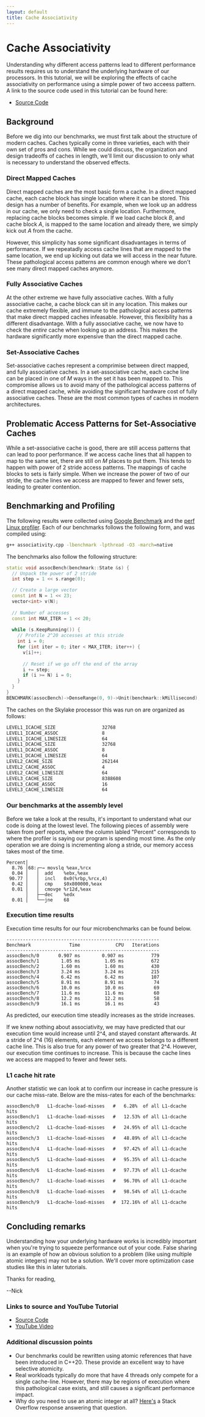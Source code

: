 ```yaml
---
layout: default
title: Cache Associativity
---
```


# Cache Associativity

Understanding why different access patterns lead to different performance results requires us to understand the underlying hardware of our processors. In this tutorial, we will be exploring the effects of cache associativity on performance using a simple power of two acceess pattern. A link to the source code used in this tutorial can be found here:
- [Source Code](https://github.com/CoffeeBeforeArch/uarch_benchmarks/tree/master/associativity)

## Background

Before we dig into our benchmarks, we must first talk about the structure of modern caches. Caches typically come in three varieties, each with their own set of pros and cons. While we could discuss, the organization and design tradeoffs of caches in length, we'll limit our discussion to only what is necessary to understand the observed effects.

### Direct Mapped Caches

Direct mapped caches are the most basic form a cache. In a direct mapped cache, each cache block has single location where it can be stored. This design has a number of benefits. For example, when we look up an address in our cache, we only need to check a single location. Furthermore, replacing cache blocks becomes simple. If we load cache block _B_, and cache block _A_, is mapped to the same location and already there, we simply kick out _A_ from the cache.

However, this simplicity has some significant disadvantages in terms of performance. If we repeatadly access cache lines that are mapped to the same location, we end up kicking out data we will access in the near future. These pathological access patterns are common enough where we don't see many direct mapped caches anymore.

### Fully Associative Caches

At the other extreme we have fully associative caches. With a fully associative cache, a cache block can sit in any location. This makes our cache extremely flexible, and immune to the pathological access patterns that make direct mapped caches infeasable. However, this flexibility has a different disadvantage. With a fully associative cache, we now have to check the _entire_ cache when looking up an address. This makes the hardware significantly more expensive than the direct mapped cache.

### Set-Associative Caches

Set-associative caches represent a comprimise between direct mapped, and fully associative caches. In a set-associative cache, each cache line can be placed in one of _M_ ways in the set it has been mapped to. This compromise allows us to avoid many of the pathological access patterns of a direct mapped cache, while avoiding the significant hardware cost of fully associative caches. These are the most common types of caches in modern architectures.

## Problematic Access Patterns for Set-Associative Caches

While a set-associative cache is good, there are still access patterns that can lead to poor performance. If we access cache lines that all happen to map to the same set, there are still on _M_ places to put them. This tends to happen with power of 2 stride access patterns. The mappings of cache blocks to sets is fairly simple. When we increase the power of two of our stride, the cache lines we access are mapped to fewer and fewer sets, leading to greater contention.

## Benchmarking and Profiling

The following results were collected using [Google Benchmark](https://github.com/google/benchmark) and the [perf Linux profiler](https://perf.wiki.kernel.org/index.php/Main_Page). Each of our benchmarks follows the following form, and was compiled using:

```bash
g++ associativity.cpp -lbenchmark -lpthread -O3 -march=native
```

The benchmarks also follow the following structure:

```cpp
static void assocBench(benchmark::State &s) {
  // Unpack the power of 2 stride
  int step = 1 << s.range(0);

  // Create a large vector
  const int N = 1 << 23;
  vector<int> v(N);
 
  // Number of accesses
  const int MAX_ITER = 1 << 20;
 
  while (s.KeepRunning()) {
    // Profile 2^20 accesses at this stride
    int i = 0;
    for (int iter = 0; iter < MAX_ITER; iter++) {
      v[i]++;
 
      // Reset if we go off the end of the array
      i += step;
      if (i >= N) i = 0;
    }
  }
}
BENCHMARK(assocBench)->DenseRange(0, 9)->Unit(benchmark::kMillisecond);
```

The caches on the Skylake processor this was run on are organized as follows:
```bash
LEVEL1_ICACHE_SIZE                 32768
LEVEL1_ICACHE_ASSOC                8
LEVEL1_ICACHE_LINESIZE             64
LEVEL1_DCACHE_SIZE                 32768
LEVEL1_DCACHE_ASSOC                8
LEVEL1_DCACHE_LINESIZE             64
LEVEL2_CACHE_SIZE                  262144
LEVEL2_CACHE_ASSOC                 4
LEVEL2_CACHE_LINESIZE              64
LEVEL3_CACHE_SIZE                  8388608
LEVEL3_CACHE_ASSOC                 16
LEVEL3_CACHE_LINESIZE              64
```

### Our benchmarks at the assembly level

Before we take a look at the results, it's important to understand what our code is doing at the lowest level. The following pieces of assembly were taken from perf reports, where the column labled "Percent" corresponds to where the profiler is saying our program is spending most time. As the only operation we are doing is incrementing along a stride, our memory access takes most of the time.

```assembly
Percent│
  8.76 │68:┌─→ movslq %eax,%rcx
  0.04 │   │  add    %ebx,%eax
 90.77 │   │  incl   0x0(%rbp,%rcx,4)
  0.42 │   │  cmp    $0x800000,%eax
  0.01 │   │  cmovge %r12d,%eax
       │   ├──dec    %edx
  0.01 │   └──jne    68
```

### Execution time results

Execution time results for our four microbenchmarks can be found below.

```
--------------------------------------------------------
Benchmark              Time             CPU   Iterations
--------------------------------------------------------
assocBench/0       0.907 ms        0.907 ms          779
assocBench/1        1.05 ms         1.05 ms          672
assocBench/2        1.60 ms         1.60 ms          430
assocBench/3        3.24 ms         3.24 ms          215
assocBench/4        6.42 ms         6.42 ms          107
assocBench/5        8.91 ms         8.91 ms           74
assocBench/6        10.0 ms         10.0 ms           69
assocBench/7        11.6 ms         11.6 ms           60
assocBench/8        12.2 ms         12.2 ms           58
assocBench/9        16.1 ms         16.1 ms           43
```
As predicted, our execution time steadily increases as the stride increases.

If we knew nothing about associativity, we may have predicted that our execution time would increase until 2^4, and stayed constant afterwards. At a stride of 2^4 (16) elements, each element we access belongs to a different cache line. This is also true for any power of two greater that 2^4. However, our execution time continues to increase. This is because the cache lines we access are mapped to fewer and fewer sets.

### L1 cache hit rate

Another statistic we can look at to confirm our increase in cache pressure is our cache miss-rate. Below are the miss-rates for each of the benchmarks:

```
assocBench/0   L1-dcache-load-misses   #   6.28%  of all L1-dcache hits
assocBench/1   L1-dcache-load-misses   #   12.53% of all L1-dcache hits
assocBench/2   L1-dcache-load-misses   #   24.95% of all L1-dcache hits
assocBench/3   L1-dcache-load-misses   #   48.89% of all L1-dcache hits
assocBench/4   L1-dcache-load-misses   #   97.42% of all L1-dcache hits
assocBench/5   L1-dcache-load-misses   #   95.35% of all L1-dcache hits
assocBench/6   L1-dcache-load-misses   #   97.73% of all L1-dcache hits
assocBench/7   L1-dcache-load-misses   #   96.70% of all L1-dcache hits
assocBench/8   L1-dcache-load-misses   #   98.54% of all L1-dcache hits
assocBench/9   L1-dcache-load-misses   #  172.16% of all L1-dcache hits
```

## Concluding remarks

Understanding how your underlying hardware works is incredibly important when you're trying to squeeze performance out of your code. False sharing is an example of how an obvious solution to a problem (like using multiple atomic integers) may not be a solution. We'll cover more optimization case studies like this in later tutorials.

Thanks for reading,

--Nick

### Links to source and YouTube Tutorial

- [Source Code](https://github.com/CoffeeBeforeArch/uarch_benchmarks/tree/master/false_sharing)
- [YouTube Video](https://youtu.be/FygXDrRsaU8)

### Additional discussion points

- Our benchmarks could be rewritten using atomic references that have been introduced in C++20. These provide an excellent way to have selective atomicity.
- Real workloads typically do more that have 4 threads only compete for a single cache-line. However, there may be regions of execution where this pathological case exists, and still causes a significant performance impact.
- Why do you need to use an atomic integer at all? [Here's](https://stackoverflow.com/a/39396999/12482128) a Stack Overflow response answering that question.
